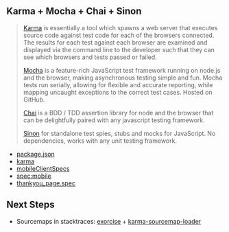 Karma + Mocha + Chai + Sinon
----------------------------
> [Karma](http://karma-runner.github.io/0.12/index.html) is essentially a tool which spawns a web server that executes source code against test code for each of the browsers connected. The results for each test against each browser are examined and displayed via the command line to the developer such that they can see which browsers and tests passed or failed.
>
> [Mocha](http://visionmedia.github.io/mocha/) is a feature-rich JavaScript test framework running on node.js and the browser, making asynchronous testing simple and fun. Mocha tests run serially, allowing for flexible and accurate reporting, while mapping uncaught exceptions to the correct test cases. Hosted on GitHub.
>
> [Chai](http://chaijs.com/) is a BDD / TDD assertion library for node and the browser that can be delightfully paired with any javascript testing framework.
>
> [Sinon](http://sinonjs.org/) for standalone test spies, stubs and mocks for JavaScript.
No dependencies, works with any unit testing framework.

* [package.json](https://github.com/goodeggs/garbanzo/blob/master/package.json#L146-L153)
* [karma](https://github.com/goodeggs/garbanzo/blob/1130fa0a161b0d145e544cce21514a059b773618/Gruntfile.coffee#L507-L525)  
* [mobileClientSpecs](https://github.com/goodeggs/garbanzo/blob/1130fa0a161b0d145e544cce21514a059b773618/Gruntfile.coffee#L200-L204)
* [spec:mobile](https://github.com/goodeggs/garbanzo/blob/master/app/lib/tasks/grunt/specs.coffee#L62)
* [thankyou_page.spec](https://github.com/goodeggs/garbanzo/blob/master/src/mobile/spec/client/checkout/pages/thankyou_page.spec.coffee)  


Next Steps
----------

* Sourcemaps in stacktraces: [exorcise](https://github.com/mikefrey/grunt-exorcise) + [karma-sourcemap-loader](https://github.com/demerzel3/karma-sourcemap-loader)
